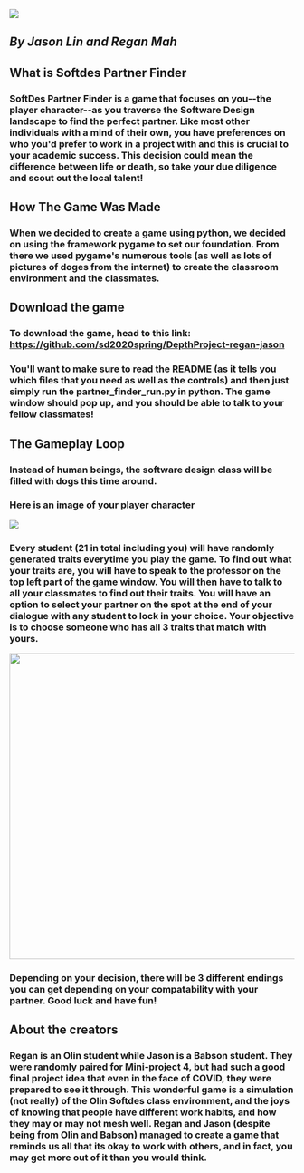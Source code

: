 ![](https://imgur.com/frLAQFq.png)

##          <em>By Jason Lin and Regan Mah</em>

## <strong>What is Softdes Partner Finder</strong>

### SoftDes Partner Finder is a game that focuses on you--the player character--as you traverse the Software Design landscape to find the perfect partner. Like most other individuals with a mind of their own, you have preferences on who you'd prefer to work in a project with and this is crucial to your academic success. This decision could mean the difference between life or death, so take your due diligence and scout out the local talent!

## <strong>How The Game Was Made</strong>

### When we decided to create a game using python, we decided on using the framework pygame to set our foundation. From there we used pygame's numerous tools (as well as lots of pictures of doges from the internet) to create the classroom environment and the classmates.

## <strong>Download the game</strong>

### To download the game, head to this link: https://github.com/sd2020spring/DepthProject-regan-jason
### You'll want to make sure to read the README (as it tells you which files that you need as well as the controls) and then just simply run the partner_finder_run.py in python. The game window should pop up, and you should be able to talk to your fellow classmates!

## <strong>The Gameplay Loop</strong>

### Instead of human beings, the software design class will be filled with dogs this time around. 
### Here is an image of your player character

![](https://imgur.com/S4vNPDy.png)

### Every student (21 in total including you) will have randomly generated traits everytime you play the game. To find out what your traits are, you will have to speak to the professor on the top left part of the game window. You will then have to talk to all your classmates to find out their traits. You will have an option to select your partner on the spot at the end of your dialogue with any student to lock in your choice. Your objective is to choose someone who has all 3 traits that match with yours.

<img src="https://media.giphy.com/media/TcfCBcitbfPxrWkrfF/giphy.gif" width="960" height="540" />


### Depending on your decision, there will be 3 different endings you can get depending on your compatability with your partner. Good luck and have fun!

## <strong>About the creators</strong>

### Regan is an Olin student while Jason is a Babson student. They were randomly paired for Mini-project 4, but had such a good final project idea that even in the face of COVID, they were prepared to see it through. This wonderful game is a simulation (not really) of the Olin Softdes class environment, and the joys of knowing that people have different work habits, and how they may or may not mesh well. Regan and Jason (despite being from Olin and Babson) managed to create a game that reminds us all that its okay to work with others, and in fact, you may get more out of it than you would think.
